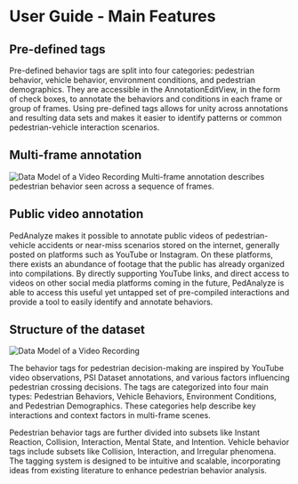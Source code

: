# User Guide - Main Features

## Pre-defined tags
Pre-defined behavior tags are split into four categories: pedestrian behavior, vehicle behavior, environment conditions, and pedestrian demographics. They are accessible in the AnnotationEditView, in the form of check boxes, to annotate the behaviors and conditions in each frame or group of frames. Using pre-defined tags allows for unity across annotations and resulting data sets and makes it easier to identify patterns or common pedestrian-vehicle interaction scenarios. 

## Multi-frame annotation
![Data Model of a Video Recording](multiframe-annotation.png)
Multi-frame annotation describes pedestrian behavior seen across a sequence of frames.

## Public video annotation
PedAnalyze makes it possible to annotate public videos of pedestrian-vehicle accidents or near-miss scenarios stored on the internet, generally posted on platforms such as YouTube or Instagram. On these platforms, there exists an abundance of footage that the public has already organized into compilations. By directly supporting YouTube links, and direct access to videos on other social media platforms coming in the future, PedAnalyze is able to access this useful yet untapped set of pre-compiled interactions and provide a tool to easily identify and annotate behaviors.

## Structure of the dataset
![Data Model of a Video Recording](data-model.png)

The behavior tags for pedestrian decision-making are inspired by YouTube video observations, PSI Dataset annotations, and various factors influencing pedestrian crossing decisions. The tags are categorized into four main types: Pedestrian Behaviors, Vehicle Behaviors, Environment Conditions, and Pedestrian Demographics. These categories help describe key interactions and context factors in multi-frame scenes.

Pedestrian behavior tags are further divided into subsets like Instant Reaction, Collision, Interaction, Mental State, and Intention. Vehicle behavior tags include subsets like Collision, Interaction, and Irregular phenomena. The tagging system is designed to be intuitive and scalable, incorporating ideas from existing literature to enhance pedestrian behavior analysis.